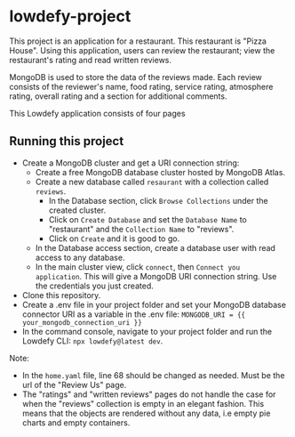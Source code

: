 # lowdefy-project

This project is an application for a restaurant. This restaurant is "Pizza House". Using this application, users can review the restaurant; view the restaurant's rating and read written reviews.

MongoDB is used to store the data of the reviews made. Each review consists of the reviewer's name, food rating, service rating, atmosphere rating, overall rating and a section for additional comments.

This Lowdefy application consists of four pages

## Running this project

* Create a MongoDB cluster and get a URI connection string:
  * Create a free MongoDB database cluster hosted by MongoDB Atlas.
  * Create a new database called `resaurant` with a collection called `reviews`.
    * In the Database section, click `Browse Collections` under the created cluster.
    * Click on `Create Database` and set the `Database Name` to "restaurant" and the `Collection Name` to "reviews".
    * Click on `Create` and it is good to go.
  * In the Database access section, create a database user with read access to any database.
  * In the main cluster view, click `connect`, then `Connect you application`. This will give a MongoDB URI connection string. Use the credentials you just created.
* Clone this repository.
* Create a .env file in your project folder and set your MongoDB database connector URI as a variable in the .env file: `MONGODB_URI = {{ your_mongodb_connection_uri }}`
* In the command console, navigate to your project folder and run the Lowdefy CLI: `npx lowdefy@latest dev`.

Note: 
* In the `home.yaml` file, line 68 should be changed as needed. Must be the url of the "Review Us" page.
* The "ratings" and "written reviews" pages do not handle the case for when the "reviews" collection is empty in an elegant fashion. This means that the objects are rendered without any data, i.e empty pie charts and empty containers.
